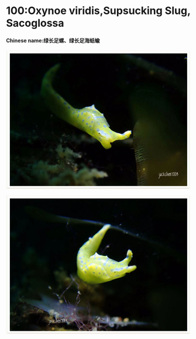# 100:Oxynoe viridis,Supsucking Slug, Sacoglossa

#### Chinese name:绿长足螺、绿长足海蛞蝓

![](../../.gitbook/assets/oxynoe-viridis.jpg)

![](../../.gitbook/assets/oxynoe-viridis2.jpg)

